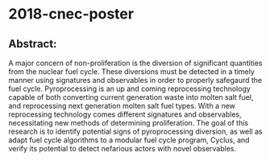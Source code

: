 # 2018-cnec-poster
## Abstract:

A major concern of non-proliferation is the diversion of significant quantities from the nuclear fuel cycle.
These diversions must be detected in a timely manner using signatures and observables in order to properly safegaurd
the fuel cycle. Pyroprocessing is an up and coming reprocessing technology capable of both converting current generation
waste into molten salt fuel, and reprocessing next generation molten salt fuel types. With a new reprocessing technology comes
different signatures and observables, necessitating new methods of determining proliferation. The goal of this research is to
identify potential signs of pyroprocessing diversion, as well as adapt fuel cycle algorithms to a modular fuel cycle program,
Cyclus, and verify its potential to detect nefarious actors with novel observables.
